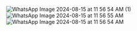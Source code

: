 ![WhatsApp Image 2024-08-15 at 11 56 54 AM (1)](https://github.com/user-attachments/assets/b3250898-2ed1-435d-b382-75a62de6fe15)
![WhatsApp Image 2024-08-15 at 11 56 55 AM](https://github.com/user-attachments/assets/38ddec75-72d5-4964-ac57-678b70f3dca3)
![WhatsApp Image 2024-08-15 at 11 56 54 AM](https://github.com/user-attachments/assets/f01976d6-173a-4400-81e1-ce14e8177650)
